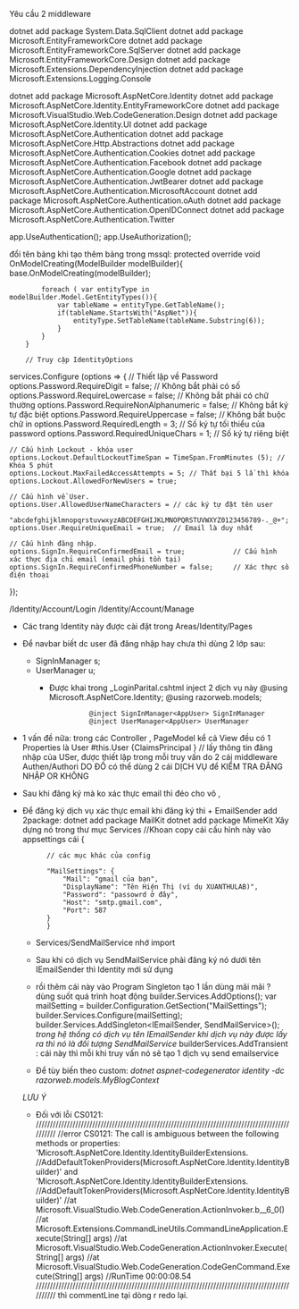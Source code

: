 Yêu cầu 2 middleware

dotnet add package System.Data.SqlClient
dotnet add package Microsoft.EntityFrameworkCore
dotnet add package Microsoft.EntityFrameworkCore.SqlServer
dotnet add package Microsoft.EntityFrameworkCore.Design
dotnet add package Microsoft.Extensions.DependencyInjection
dotnet add package Microsoft.Extensions.Logging.Console


dotnet add package Microsoft.AspNetCore.Identity
dotnet add package Microsoft.AspNetCore.Identity.EntityFrameworkCore
dotnet add package Microsoft.VisualStudio.Web.CodeGeneration.Design
dotnet add package Microsoft.AspNetCore.Identity.UI
dotnet add package Microsoft.AspNetCore.Authentication
dotnet add package Microsoft.AspNetCore.Http.Abstractions
dotnet add package Microsoft.AspNetCore.Authentication.Cookies
dotnet add package Microsoft.AspNetCore.Authentication.Facebook
dotnet add package Microsoft.AspNetCore.Authentication.Google
dotnet add package Microsoft.AspNetCore.Authentication.JwtBearer
dotnet add package Microsoft.AspNetCore.Authentication.MicrosoftAccount
dotnet add package Microsoft.AspNetCore.Authentication.oAuth
dotnet add package Microsoft.AspNetCore.Authentication.OpenIDConnect
dotnet add package Microsoft.AspNetCore.Authentication.Twitter
    
app.UseAuthentication();
app.UseAuthorization();

đổi tên bảng khi tạo thêm bảng trong mssql:
        protected override void OnModelCreating(ModelBuilder modelBuilder){
            base.OnModelCreating(modelBuilder);

            foreach ( var entityType in modelBuilder.Model.GetEntityTypes()){
                var tableName = entityType.GetTableName();
                if(tableName.StartsWith("AspNet")){
                    entityType.SetTableName(tableName.Substring(6));
                }
            }
        }

        // Truy cập IdentityOptions
services.Configure<IdentityOptions> (options => {
    // Thiết lập về Password
    options.Password.RequireDigit = false; // Không bắt phải có số
    options.Password.RequireLowercase = false; // Không bắt phải có chữ thường
    options.Password.RequireNonAlphanumeric = false; // Không bắt ký tự đặc biệt
    options.Password.RequireUppercase = false; // Không bắt buộc chữ in
    options.Password.RequiredLength = 3; // Số ký tự tối thiểu của password
    options.Password.RequiredUniqueChars = 1; // Số ký tự riêng biệt

    // Cấu hình Lockout - khóa user
    options.Lockout.DefaultLockoutTimeSpan = TimeSpan.FromMinutes (5); // Khóa 5 phút
    options.Lockout.MaxFailedAccessAttempts = 5; // Thất bại 5 lầ thì khóa
    options.Lockout.AllowedForNewUsers = true;

    // Cấu hình về User.
    options.User.AllowedUserNameCharacters = // các ký tự đặt tên user
        "abcdefghijklmnopqrstuvwxyzABCDEFGHIJKLMNOPQRSTUVWXYZ0123456789-._@+";
    options.User.RequireUniqueEmail = true;  // Email là duy nhất

    // Cấu hình đăng nhập.
    options.SignIn.RequireConfirmedEmail = true;            // Cấu hình xác thực địa chỉ email (email phải tồn tại)
    options.SignIn.RequireConfirmedPhoneNumber = false;     // Xác thực số điện thoại

});

/Identity/Account/Login
/Identity/Account/Manage

- Các trang Identity này được cài đặt trong Areas/Identity/Pages
- Để navbar biết dc user đã đăng nhập hay chưa thì dùng 2 lớp sau:
    + SignInManager<AppUser> s;
    + UserManager<AppUser> u;
        - Được khai trong _LoginParital.cshtml 
        inject 2 dịch vụ này @using Microsoft.AspNetCore.Identity;
                                @using razorweb.models;
                                                        
                        @inject SignInManager<AppUser> SignInManager
                        @inject UserManager<AppUser> UserManager

- 1 vấn đề nữa: trong các Controller , PageModel kể cả View đều có 1 Properties là User
    #this.User {ClaimsPrincipal } // lấy thông tin đăng nhập của USer, được thiết lập trong mỗi truy vấn do 2 cái middleware Authen/Authori DO ĐỐ có thể
    dùng 2 cái DỊCH VỤ để KIỂM TRA ĐĂNG NHẬP OR KHÔNG

- Sau khi đăng ký mà ko xác thực email thì đéo cho vô , 
- Để đăng ký dịch vụ xác thực email khi đăng ký thì 
                + EmailSender
        add 2package:
                dotnet add package MailKit
                dotnet add package MimeKit
    Xây dựng nó trong thư mục Services
    //Khoan copy cái cấu hình này vào appsettings cái
        {

            // các mục khác của config

            "MailSettings": {
                "Mail": "gmail của bạn",
                "DisplayName": "Tên Hiện Thị (ví dụ XUANTHULAB)",
                "Password": "passowrd ở đây",
                "Host": "smtp.gmail.com",
                "Port": 587
            }
            }
    - Services/SendMailService nhớ import
    - Sau khi có dịch vụ SendMailService phải đăng ký nó dưới tên IEmailSender thì Identity mới sử dụng
    - rồi thêm cái này vào Program
    Singleton tạo 1 lần dùng mãi mãi ? dùng suốt quá trình hoạt động
            builder.Services.AddOptions();
            var mailSetting = builder.Configuration.GetSection("MailSettings");
            builder.Services.Configure<MailSettings>(mailSetting);
            builder.Services.AddSingleton<IEmailSender, SendMailService>();
            *trong hệ thống có dịch vụ tên IEmailSender khi dịch vụ này được lấy ra thì nó là đối tượng SendMailService*
            builderServices.AddTransient : cái này thì mỗi khi truy vấn nó sẽ tạo 1 dịch vụ send emailservice 

    - Để tùy biến theo custom: 
        *dotnet aspnet-codegenerator identity -dc razorweb.models.MyBlogContext*

    *LƯU Ý*
    - Đối với lỗi CS0121: 
    /////////////////////////////////////////////////////////////////////////////////////////////////
    //error CS0121: The call is ambiguous between the following methods or properties: 'Microsoft.AspNetCore.Identity.IdentityBuilderExtensions. 
    //AddDefaultTokenProviders(Microsoft.AspNetCore.Identity.IdentityBuilder)' and 'Microsoft.AspNetCore.Identity.IdentityBuilderExtensions. 
    //AddDefaultTokenProviders(Microsoft.AspNetCore.Identity.IdentityBuilder)'
    //at Microsoft.VisualStudio.Web.CodeGeneration.ActionInvoker.<BuildCommandLine>b__6_0()
    //at Microsoft.Extensions.CommandLineUtils.CommandLineApplication.Execute(String[] args)
    //at Microsoft.VisualStudio.Web.CodeGeneration.ActionInvoker.Execute(String[] args)
    //at Microsoft.VisualStudio.Web.CodeGeneration.CodeGenCommand.Execute(String[] args)
    //RunTime 00:00:08.54
    /////////////////////////////////////////////////////////////////////////////////////////////////
            thì commentLine tại dòng r redo lại.